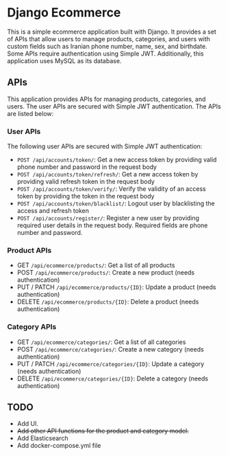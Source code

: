 # Django Ecommerce

This is a simple ecommerce application built with Django. It provides a set of APIs that allow users to manage products,
categories, and users with custom fields such as Iranian phone number, name, sex, and birthdate. Some APIs require
authentication using Simple JWT. Additionally, this application uses MySQL as its database.

## APIs

This application provides APIs for managing products, categories, and users. The user APIs are secured with Simple JWT
authentication. The APIs are listed below:

### User APIs

The following user APIs are secured with Simple JWT authentication:

- `POST /api/accounts/token/`: Get a new access token by providing valid phone number and password in the request body
- `POST /api/accounts/token/refresh/`: Get a new access token by providing valid refresh token in the request body
- `POST /api/accounts/token/verify/`: Verify the validity of an access token by providing the token in the request body
- `POST /api/accounts/token/blacklist/`: Logout user by blacklisting the access and refresh token
- `POST /api/accounts/register/`: Register a new user by providing required user details in the request body. Required fields are
  phone number and password.

### Product APIs

- GET `/api/ecommerce/products/`: Get a list of all products
- POST `/api/ecommerce/products/`: Create a new product (needs authentication)
- PUT / PATCH `/api/ecommerce/products/{ID}`: Update a product (needs authentication)
- DELETE `/api/ecommerce/products/{ID}`: Delete a product (needs authentication)

### Category APIs

- GET `/api/ecommerce/categories/`: Get a list of all categories
- POST `/api/ecommerce/categories/`: Create a new category (needs authentication)
- PUT / PATCH `/api/ecommerce/categories/{ID}`: Update a category (needs authentication)
- DELETE `/api/ecommerce/categories/{ID}`: Delete a category (needs authentication)

## TODO

- Add UI.
- ~~Add other API functions for the product and category model.~~
- Add Elasticsearch
- Add docker-compose.yml file